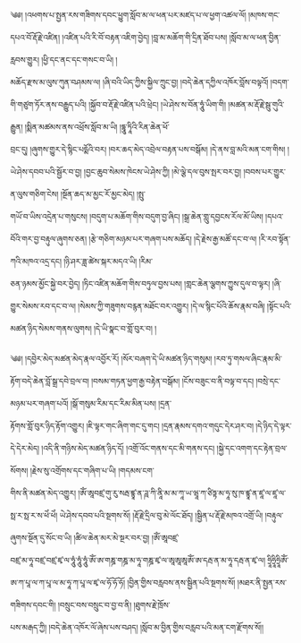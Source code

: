 ﻿  
༄༅། །འཕགས་པ་སྤྱན་རས་གཟིགས་དབང་ཕྱུག་སློབ་མ་ལ་ཕན་པར་མཛད་པ་ལ་ཕྱག་འཚལ་ལོ། །མཁས་གང་དཔའ་བོ་རྡོ་རྗེ་འཛིན། །འཛིན་པའི་རི་བོ་བརྟན་འཇིག་བྱེད། །བླ་མ་མཆོག་གི་དྲིན་ཐོབ་པས། །སློབ་མ་ལ་ཕན་བྱིན་རླབས་གྱུར། །ཕྱི་དང་ནང་དང་གསང་བ་ཡི། །  
མཆོད་རྫས་མ་ལུས་ཀུན་བཤམས་ལ། །ཞི་བའི་ཡིད་ཀྱིས་སྐྱིལ་ཀྲུང་བྱ། །བདེ་ཆེན་དཀྱིལ་འཁོར་བློས་བལྟའོ། །བདག་གི་གཙུག་ཏོར་ནས་བརྒྱུད་པའི། །སྐྱོབ་བ་རྡོ་རྗེ་འཛིན་པའི་ཕྲེང། །ཡེ་ཤེས་ས་བོན་ཧཱུཾ་ཡིག་གི། །མཚན་མ་རྡོ་རྗེ་སྦུ་གུའི་རྒྱུན། །སྨིན་མཚམས་ནས་འཕྲོས་སློབ་མ་ཡི། །དྷཱུ་ཏཱིའི་རིན་ཆེན་ཕོ་  
བྲང་དུ། །ཞུགས་གྱུར་དེ་སྙིང་པདྨོའི་བར། །བར་ཆད་མེད་འབྲེལ་བརྟན་པས་བསྒོམ། །དེ་ནས་བླ་མའི་མན་ངག་གིས། །ཡེ་ཤེས་དབབ་པའི་སྦྱོར་བ་བྱ། །བྱང་ཆུབ་སེམས་ཁེངས་ཡེ་ཤེས་ཀྱི། །མེ་ལྕེ་དལ་བུས་སྤར་བར་བྱ། །བབས་པར་གྱུར་ན་ལུས་གཅིག་ངེས། །སྔོན་ཆད་མ་མྱང་རོ་མྱང་མེད། །སྤུ་  
གཡོ་བ་ཡིས་འདྲེན་པ་གསུངས། །བདུག་པ་མཆོག་གིས་བདུག་བྱ་ཞིང། །སྒྲ་ཆེན་གླུ་དབྱངས་རོལ་མོ་ཡིས། །དཔའ་བོའི་གར་བྱ་བརྟུལ་ཞུགས་ཅན། །རྩེ་གཅིག་མཉམ་པར་གཞག་པས་མཆོད། །དེ་རྗེས་རྒྱ་མཚོ་དང་བ་ལ། །རི་རབ་སྟོན་ཀའི་མཁའ་འདྲ་དང། །ཉི་ཤར་ཟླ་ཚེས་སྐར་མདའ་ཡི། །རིམ་  
ཅན་ཉམས་མྱོང་སྐྱེ་བར་བྱེད། །ཏིང་འཛིན་མཆོག་གིས་བཏུལ་བྱས་པས། །གླང་ཆེན་ལྕགས་ཀྱུས་དུལ་བ་ལྟར། །ཞི་གྱུར་སེམས་རབ་དང་བ་ལ། །སེམས་ཀྱི་གཟུགས་བརྙན་མཐོང་བར་འགྱུར། །དེ་ལ་སྙིང་པོའི་ཆོས་རྣམ་བཞི། །སྟོང་པའི་མཚན་ཉིད་སེམས་གནས་ལུགས། །དེ་ཡི་སྣང་བ་གློ་བུར་བ། །  
  
༄༅། །དབྱེར་མེད་མཚན་མེད་རྣལ་འབྱོར་རོ། །སོར་བཞག་དེ་ཡི་མཚན་ཉིད་གསུམ། །རབ་ཏུ་གསལ་ཞིང་རྣམ་མི་རྟོག་བདེ་ཆེན་བློ་སྒྲ་དབེ་བྲལ་བ། །བསམ་གཏན་ཕྱག་རྒྱ་བརྟེན་བསྒོམ། །ངོས་བཟུང་བ་ནི་བལྟ་བ་དང། །བསྲེ་དང་མཉམ་པར་གཞག་པའོ། །སྒོ་གསུམ་རིམ་དང་རིམ་མིན་པས། །དྲན་  
རྟོགས་གློ་བུར་ཉིད་རྟོག་འགྱུར། །ཇི་ལྟར་གང་ཞིག་གང་དུ་གང། །དྲན་རྣམས་དགའ་གདུང་དེར་ཤར་བ། །དེ་ཉིད་དེ་ལྟར་དེ་དེར་མེད། །འདི་ནི་གཉིས་མེད་མཚན་ཉིད་དོ། །འགྲོ་འོང་གནས་དང་མི་གནས་དང། །སྐྱེ་དང་འགག་དང་རྟེན་བྲལ་སོགས། །རྗེས་སུ་འགྲོགས་དང་གཞིག་པ་ཡི། །གདམས་ངག་  
གིས་ནི་མཚན་མེད་འགྱུར། །ཨོཾ་ཨཱབཛྲ་གུ་རུ་སརྦ་ཛྙཱ་ན་ཌཱ་ཀི་ནཱི་མ་མ་ཀཱ་ཡ་ཝཱ་ཀ་ཙིཏྟ་མ་ཧཱ་སུ་ཁ་ཛྙཱ་ན་ཛཱ་ལ་ཛཱ་ལ་སྥ་ར་སྥ་ར་ས་ཕེཾ་ཕེཾ། ཡེ་ཤེས་དབབ་པའི་སྔགས་སོ། །རྡོ་རྗེ་དྲིལ་བུ་མེ་ལོང་ཐོད། །སྦྱིན་པ་རྡོ་རྗེ་མཁའ་འགྲོ་ཡི། །བརྟུལ་ཞུགས་སྔོན་དུ་སོང་བ་ཡི། །ཚིལ་ཆེན་མར་མེ་སྔར་བར་བྱ། །ཨོཾ་ཨཱབཛྲ་  
བཛྲ་མ་ཧཱ་བཛྲ་བཛྲ་ཛྭ་ལ་ཧཱུཾ་ཧཱུཾ་ཧཱུཾ་ཨོཾ་ཨ་གཎྜ་གཎྜ་མ་ཧཱ་གཎྜ་ཛྭ་ལ་ཨཱཨཱཨཱཨོཾ་ཨ་དརྦ་ན་མ་ཧཱ་དརྦ་ན་ཛྭ་ལ། ཧྲཱིཧྲཱིཧྲཱིཨོཾ་ཨ་ཀ་པཱ་ལ་ཀ་པཱ་ལ་མ་ཧཱ་ཀ་པཱ་ལ་ཛྭ་ལ་ཧོ་ཧོ་ཧོ། །བྱིན་གྱིས་བརླབས་ནས་སྦྱིན་པའི་སྔགས་སོ། །མཐར་ནི་སྤྱན་རས་གཟིགས་དབང་གི། །བསྲུང་བས་བསྲུང་བ་བྱ་བ་ནི། །ཐུགས་རྗེ་ཁྲོས་  
པས་མརྒད་ཀྱི། །བདེ་ཆེན་འཁོར་ལོ་ཞེས་པས་བཤད། །སློབ་མ་བྱིན་གྱིས་བརླབ་པའི་མན་ངག་རྫོགས་སོ།།  
  
  
